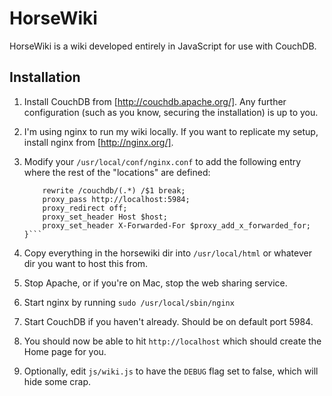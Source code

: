 HorseWiki
=========

HorseWiki is a wiki developed entirely in JavaScript for use with CouchDB.

Installation
------------

1.  Install CouchDB from [http://couchdb.apache.org/].  Any further configuration (such as you know, securing the installation) is up to you.
2.  I'm using nginx to run my wiki locally.  If you want to replicate my setup, install nginx from [http://nginx.org/].
3.  Modify your `/usr/local/conf/nginx.conf` to add the following entry where the rest of the "locations" are defined:

    ```location /couchdb {
        rewrite /couchdb/(.*) /$1 break;
        proxy_pass http://localhost:5984;
        proxy_redirect off;
        proxy_set_header Host $host;
        proxy_set_header X-Forwarded-For $proxy_add_x_forwarded_for;
    }```

4.  Copy everything in the horsewiki dir into `/usr/local/html` or whatever dir you want to host this from.
4.  Stop Apache, or if you're on Mac, stop the web sharing service.
5.  Start nginx by running `sudo /usr/local/sbin/nginx`
6.  Start CouchDB if you haven't already.  Should be on default port 5984.
7.  You should now be able to hit `http://localhost` which should create the Home page for you.
8.  Optionally, edit `js/wiki.js` to have the `DEBUG` flag set to false, which will hide some crap.
